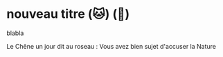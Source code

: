 # nouveau titre  (:cat:)  (:koala:)
blabla

Le Chêne un jour dit au roseau :
Vous avez bien sujet d'accuser la Nature
